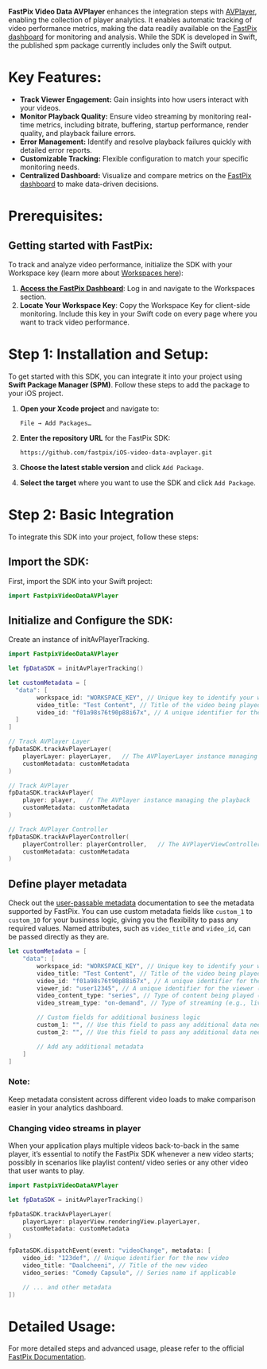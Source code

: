 **FastPix Video Data AVPlayer** enhances the integration steps with [AVPlayer](https://github.com/iOS-video-data-avplayer), enabling the collection of player analytics. It enables automatic tracking of video performance metrics, making the data readily available on the [FastPix dashboard](https://dashboard.fastpix.io) for monitoring and analysis. While the SDK is developed in Swift, the published spm package currently includes only the Swift output.

# Key Features:

- **Track Viewer Engagement:** Gain insights into how users interact with your videos.
- **Monitor Playback Quality:** Ensure video streaming by monitoring real-time metrics, including bitrate, buffering, startup performance, render quality, and playback failure errors.
- **Error Management:** Identify and resolve playback failures quickly with detailed error reports.
- **Customizable Tracking:** Flexible configuration to match your specific monitoring needs.
- **Centralized Dashboard:** Visualize and compare metrics on the [FastPix dashboard](https://dashboard.fastpix.io) to make data-driven decisions.

# Prerequisites:

## Getting started with FastPix:

To track and analyze video performance, initialize the SDK with your Workspace key (learn more about [Workspaces here](https://docs.fastpix.io/docs/workspaces)):

1. **[Access the FastPix Dashboard](https://dashboard.fastpix.io)**: Log in and navigate to the Workspaces section.
2. **Locate Your Workspace Key**: Copy the Workspace Key for client-side monitoring. Include this key in your Swift code on every page where you want to track video performance.

# Step 1: Installation and Setup:

To get started with this SDK, you can integrate it into your project using **Swift Package Manager (SPM)**. Follow these steps to add the package to your iOS project.

1. **Open your Xcode project** and navigate to:
   ```
   File → Add Packages…
   ```

2. **Enter the repository URL** for the FastPix SDK:
   ```
   https://github.com/fastpix/iOS-video-data-avplayer.git
   ```

3. **Choose the latest stable version** and click `Add Package`.

4. **Select the target** where you want to use the SDK and click `Add Package`.


# Step 2: Basic Integration

To integrate this SDK into your project, follow these steps:

## Import the SDK:

First, import the SDK into your Swift project:

```swift
import FastpixVideoDataAVPlayer
```

##  Initialize and Configure the SDK:

Create an instance of initAvPlayerTracking.

```swift
import FastpixVideoDataAVPlayer

let fpDataSDK = initAvPlayerTracking()

let customMetadata = [
  "data": [
        workspace_id: "WORKSPACE_KEY", // Unique key to identify your workspace (replace with your actual workspace key)
        video_title: "Test Content", // Title of the video being played (replace with the actual title of your video)
        video_id: "f01a98s76t90p88i67x", // A unique identifier for the video (replace with your actual video ID for tracking purposes)
  ]
]

// Track AVPlayer Layer
fpDataSDK.trackAvPlayerLayer(
    playerLayer: playerLayer,   // The AVPlayerLayer instance managing the playback
    customMetadata: customMetadata
)

// Track AVPlayer
fpDataSDK.trackAvPlayer(
    player: player,   // The AVPlayer instance managing the playback
    customMetadata: customMetadata
)

// Track AVPlayer Controller
fpDataSDK.trackAvPlayerController(
    playerController: playerController,   // The AVPlayerViewController instance managing the playback
    customMetadata: customMetadata
)
```

## Define player metadata

Check out the [user-passable metadata](https://docs.fastpix.io/docs/user-passable-metadata) documentation to see the metadata supported by FastPix. You can use custom metadata fields like `custom_1` to `custom_10` for your business logic, giving you the flexibility to pass any required values. Named attributes, such as `video_title` and `video_id`, can be passed directly as they are.

```swift
let customMetadata = [
    "data": [
        workspace_id: "WORKSPACE_KEY", // Unique key to identify your workspace (replace with your actual workspace key)
        video_title: "Test Content", // Title of the video being played (replace with the actual title of your video)
        video_id: "f01a98s76t90p88i67x", // A unique identifier for the video (replace with your actual video ID for tracking purposes)
        viewer_id: "user12345", // A unique identifier for the viewer (e.g., user ID, session ID, or any other unique value)
        video_content_type: "series", // Type of content being played (e.g., series, movie, etc.)
        video_stream_type: "on-demand", // Type of streaming (e.g., live, on-demand)

        // Custom fields for additional business logic
        custom_1: "", // Use this field to pass any additional data needed for your specific business logic
        custom_2: "", // Use this field to pass any additional data needed for your specific business logic

        // Add any additional metadata
    ]
]
```

### Note:

Keep metadata consistent across different video loads to make comparison easier in your analytics dashboard.

### Changing video streams in player

When your application plays multiple videos back-to-back in the same player, it’s essential to notify the FastPix SDK whenever a new video starts; possibly in scenarios like playlist content/ video series or any other video that user wants to play.

```swift
import FastpixVideoDataAVPlayer

let fpDataSDK = initAvPlayerTracking()

fpDataSDK.trackAvPlayerLayer(
    playerLayer: playerView.renderingView.playerLayer,
    customMetadata: customMetadata
)

fpDataSDK.dispatchEvent(event: "videoChange", metadata: [
    video_id: "123def", // Unique identifier for the new video
    video_title: "Daalcheeni", // Title of the new video
    video_series: "Comedy Capsule", // Series name if applicable

    // ... and other metadata
])
```

# Detailed Usage:

For more detailed steps and advanced usage, please refer to the official [FastPix Documentation](https://docs.fastpix.io/docs/av-player-ios).

